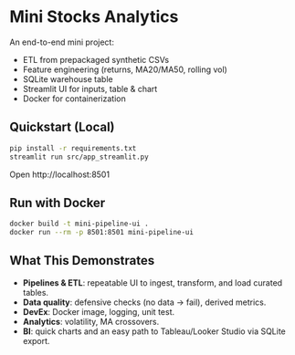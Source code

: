 # Mini Stocks Analytics

An end-to-end mini project:
- ETL from prepackaged synthetic CSVs
- Feature engineering (returns, MA20/MA50, rolling vol)
- SQLite warehouse table 
- Streamlit UI for inputs, table & chart
- Docker for containerization

## Quickstart (Local)
```bash
pip install -r requirements.txt
streamlit run src/app_streamlit.py
```
Open http://localhost:8501


## Run with Docker
```bash
docker build -t mini-pipeline-ui .
docker run --rm -p 8501:8501 mini-pipeline-ui
```

## What This Demonstrates 

- **Pipelines & ETL**: repeatable UI to ingest, transform, and load curated tables.
- **Data quality**: defensive checks (no data -> fail), derived metrics.
- **DevEx**: Docker image, logging, unit test.
- **Analytics**: volatility, MA crossovers.
- **BI**: quick charts and an easy path to Tableau/Looker Studio via SQLite export.
